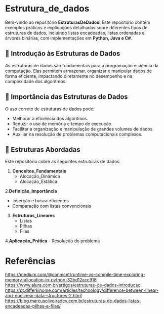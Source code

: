 # Estrutura_de_dados

Bem-vindo ao repositório **EstruturasDeDados**! Este repositório contém exemplos práticos e explicações detalhadas sobre diferentes tipos de estruturas de dados, incluindo listas encadeadas, listas ordenadas e árvores binárias, com implementações em **Python, Java e C#**.

## 📌 Introdução às Estruturas de Dados

As estruturas de dados são fundamentais para a programação e ciência da computação. Elas permitem armazenar, organizar e manipular dados de forma eficiente, impactando diretamente no desempenho e na complexidade dos algoritmos.

## 🎯 Importância das Estruturas de Dados

O uso correto de estruturas de dados pode:
- Melhorar a eficiência dos algoritmos.
- Reduzir o uso de memória e tempo de execução.
- Facilitar a organização e manipulação de grandes volumes de dados.
- Auxiliar na resolução de problemas computacionais complexos.

## 📂 Estruturas Abordadas

Este repositório cobre as seguintes estruturas de dados:

1. **Conceitos_Fundamentais**
   - Alocação_Dinâmica
   - Alocação_Estática

2.**Definição_Importância**
   - Inserção e busca eficientes
   - Comparação com listas convencionais

3. **Estruturas_Lineares**
   - Listas
   - Pilhas
   - Filas
  
     
  4.**Aplicação_Prática**
     - Resolução do problema




# Referências

https://medium.com/@connicet/runtime-vs-compile-time-exploring-memory-allocation-in-python-32bd12acc918
https://www.alura.com.br/artigos/estruturas-de-dados-introducao
https://pt.differkinome.com/articles/technology/difference-between-linear-and-nonlinear-data-structures-2.html
https://blog.marcusoliveiradev.com.br/estruturas-de-dados-listas-encadeadas-pilhas-e-filas/

